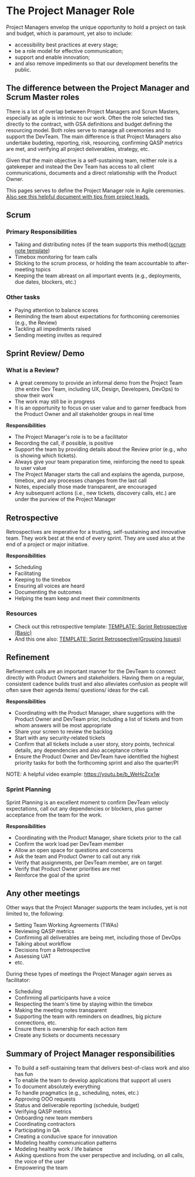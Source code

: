 # The Project Manager Role

Project Managers envelop the unique opportunity to hold a project on task and budget, which is paramount, yet also to include:

-   accessibility best practices at every stage;
-   be a role model for effective communication;
-   support and enable innovation;
-   and also remove impediments so that our development benefits the public.

## The difference between the Project Manager and Scrum Master roles

There is a lot of overlap between Project Managers and Scrum Masters, especially as agile is intrinsic to our work. Often the role selected ties directly to the contract, with GSA definitions and budget defining the resourcing model. Both roles serve to manage all ceremonies and to support the DevTeam. The main difference is that Project Managers also undertake budeting, reporting, risk, resourcing, confirming QASP metrics are met, and verifying all project deliverables, strategy, etc.

Given that the main objective is a self-sustaining team, neither role is a gatekeeper and instead the Dev Team has access to all client communications, documents and a direct relationship with the Product Owner.

This pages serves to define the Project Manager role in Agile ceremonies. [Also see this helpful document with tips from project leads.](https://docs.google.com/document/d/1QIUZC7qJJt9A0XWxb-kDAfVBI4Bf9GoqrZbPRnUQ9fA/edit#heading=h.qho48irft1kw) 

## Scrum

### Primary Responsibilities

-   Taking and distributing notes (if the team supports this method)([scrum note template](https://docs.google.com/document/d/17tl3lPu-3Uo6_YCEtb6AH9HsaILLS1UTmoUFIuXoqDc/edit))
-   Timebox monitoring for team calls
-   Sticking to the scrum process, or holding the team accountable to after-meeting topics
-   Keeping the team abreast on all important events (e.g., deployments, due dates, blockers, etc.)

### Other tasks

-   Paying attention to balance scores
-   Reminding the team about expectations for forthcoming ceremonies (e.g., the Review)
-   Tackling all impediments raised
-   Sending meeting invites as required

## Sprint Review/ Demo

### What is a Review?

-   A great ceremony to provide an informal demo from the Project Team (the entire Dev Team, including UX, Design, Developers, DevOps) to show their work
-   The work may still be in progress
-   It is an opportunity to focus on user value and to garner feedback from the Product Owner and all stakeholder groups in real time

**Responsibilities**

-   The Project Manager's role is to be a facilitator
-   Recording the call, if possible, is positive
-   Support the team by providing details about the Review prior (e.g., who is showing which tickets).
-   Always give your team preparation time, reinforcing the need to speak to user value
-   The Project Manager starts the call and explains the agenda, purpose, timebox, and any processes changes from the last call
-   Notes, especially those made transparent, are encouraged
-   Any subsequent actions (i.e., new tickets, discovery calls, etc.) are under the purview of the Project Manager

## Retrospective

Retrospectives are imperative for a trusting, self-sustaining and innovative team. They work best at the end of every sprint. They are used also at the end of a project or major initiative.

**Responsibilities**

-   Scheduling
-   Facilitating
-   Keeping to the timebox
-   Ensuring all voices are heard
-   Documenting the outcomes
-   Helping the team keep and meet their commitments

### Resources

-   Check out this retrospective template: [TEMPLATE: Sprint Retrospective (Basic)](https://trello.com/b/YEXXigXH/template-sprint-retrospective)
-   And this one also: [TEMPLATE: Sprint Retrospective(Grouping Issues)](https://trello.com/b/jG9U4I6l/template-sprint-retrospective-grouping-issues)

## Refinement

Refinement calls are an important manner for the DevTeam to connect directly with Product Owners and stakeholders. Having them on a regular, consistent cadence builds trust and also alleviates confusion as people will often save their agenda items/ questions/ ideas for the call.

**Responsibilities**

-   Coordinating with the Product Manager, share suggetions with the Product Owner and DevTeam prior, including a list of tickets and from whom answers will be most appropriate
-   Share your screen to review the backlog
-   Start with any security-related tickets
-   Confirm that all tickets include a user story, story points, technical details, any dependencies and also acceptance criteria
-   Ensure the Product Owner and DevTeam have identified the highest priority tasks for both the forthcoming sprint and also the quarter/PI

NOTE: A helpful video example: <https://youtu.be/b_WeHcZcx1w>

### Sprint Planning

Sprint Planning is an excellent moment to confirm DevTeam velociy expectations, call out any dependencies or blockers, plus garner acceptance from the team for the work.

**Responsibilities**

-   Coordinating with the Product Manager, share tickets prior to the call
-   Confirm the work load per DevTeam member
-   Allow an open space for questions and concerns
-   Ask the team and Product Owner to call out any risk
-   Verify that assignments, per DevTeam member, are on target
-   Verify that Product Owner priorities are met
-   Reinforce the goal of the sprint

## Any other meetings

Other ways that the Project Manager supports the team includes, yet is not limited to, the following:

-   Setting Team Working Agreements (TWAs)
-   Reviewing QASP metrics
-   Confirming all deliverables are being met, including those of DevOps
-   Talking about workflow
-   Decisions from a Retrospective
-   Assessing UAT
-   etc.

During these types of meetings the Project Manager again serves as facilitator:

-   Scheduling
-   Confirming all participants have a voice
-   Respecting the team's time by staying within the timebox
-   Making the meeting notes transparent
-   Supporting the team with reminders on deadlnes, big picture connections, etc.
-   Ensure there is ownership for each action item
-   Create any tickets or documents necessary

## Summary of Project Manager responsibilities

-   To build a self-sustaining team that delivers best-of-class work and also has fun
-   To enable the team to develop applications that support all users
-   To document absolutely everything
-   To handle pragmatics (e.g., scheduling, notes, etc.)
-   Approving OOO requests
-   Status and deliverable reporting (schedule, budget)
-   Verifying QASP metrics
-   Onboarding new team members
-   Coordinating contractors
-   Participating in QA
-   Creating a conducive space for innovation
-   Modeling healthy communication patterns
-   Modeling healthy work / life balance
-   Asking questions from the user perspective and including, on all calls, the voice of the user
-   Empowering the team
